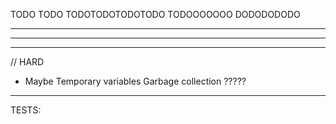 TODO TODO
TODOTODOTODOTODO
TODOOOOOOO
DODODODODO

---------------------------------------------------------------------------------

<!-- - Check operations between constants in compile time -->
<!-- - Create quad structs, dynamic array -->
<!-- - Implement Scope Spaces, scope stack, offset inside space, etc (MIXADRILL) GOAT  -->
<!-- - OFFSET MUST NOT RESET WHEN NOT IN FUNCTION (LOOK FAQ) (MIXADRILL) GOAT  -->
<!-- - Method to create, read, delete temp variables -> CREATE, READ  -->
<!-- - DUAL assign quads (for lists mostly) -->
<!-- - Fix double assignment (oxi arith) -->
<!-- - Fix plusplus, minusminus, etc etc -->

<!-- - Function start, end, argument -->
<!-- - Add expr boolean logic to elist -->
<!-- - Reset in loop in functions see FLOW CONTROL ERROR test -->
<!-- - Tables (REMEMBER:: ELIST CAN BE NULL) -->
<!-- - REMEMBER INDEXED AND MEMBER MUST HAVE EXPR BOOLEAN LOGIC -->
<!-- - PLUS_PLUS lvalue is CORRECT! TODO lvalue plus_plus, minus_minus etc etc -->
<!-- - Return must jump to funcend -->
<!-- - Jump before funcdef to after funcend -->

---------------------------------------------------------------------------------
<!-- // Require Backpatching, breaklist, continuelist, merge method -->

<!-- - if-else -->
<!-- - while -->
<!-- - for -->
<!-- - break-continue  -->
<!-- - Fix WHILE, FOR to use Merikh Apotimhsh -->
<!-- Optimize while, for if -->

<!-- Gia Merikh Apotimhsh: -->
<!-- - Fix relational == and !=  -->
<!-- - Expr relop Expr -->
<!-- - not expr -->
<!-- - const TRUE FALSE -->
<!-- - Fix priority of AND and OR -->
<!-- Gia ola auta: 8eloume na elegxoyme oti ta arguments einai valid:
kanoume truecheck etc etc.-->

-----------------------------------------------------------------------
// HARD

- Maybe Temporary variables Garbage collection ?????

------------------------------------------------------------------------

TESTS:
<!-- BACKPATCH DONE -->
<!-- ASSIGNMENTS COMPLEX DONE -->
<!-- ASSIGNMENTS OBJECTS DONE -->
<!-- ASSIGNMENTS SIMPLE DONE -->
<!-- BASIC EXPR WE NEED TO CHECK PLUS PLUS WE GET SEGM!!!! -->
<!-- CALLS (NEEDS JUMPS FROM HARD ELSE DONE) -->
<!-- CONST MATHS DONE  -->
<!-- FLOW CONTROL DONE -->
<!-- FLOW CONTROL ERROR DONE -->
<!-- FUNCDECL DONE WITH CHANGES ON JUMP DONE -->
<!-- IF ELSE DONE  -->
<!-- OBJECT CREATION EXPR (NEEDS JUMPS FROM HARD ELSE DONE) -->
<!-- RELATIONAL DONE -->
<!-- VAR MATHS DONE -->

